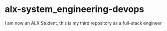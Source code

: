 # alx-system_engineering-devops
I am now an ALX Student, this is my third repository as a full-stack engineer

